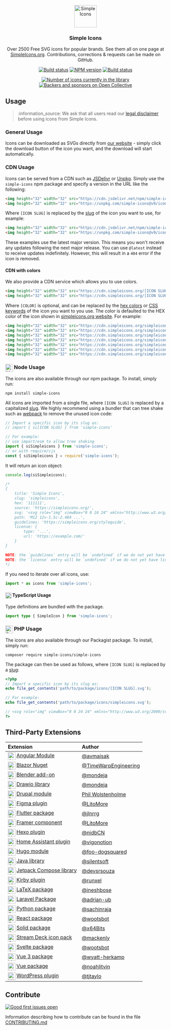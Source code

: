 <p align="center">
<img src="https://raw.githubusercontent.com/simple-icons/simple-icons/develop/icons/simpleicons.svg" alt="Simple Icons" width="70">
<h3 align="center">Simple Icons</h3>
<p align="center">
Over 2500 Free SVG icons for popular brands. See them all on one page at <a href="https://simpleicons.org">SimpleIcons.org</a>. Contributions, corrections & requests can be made on GitHub.</p>
</p>

<p align="center">
<a href="https://github.com/simple-icons/simple-icons/actions?query=workflow%3AVerify+branch%3Adevelop"><img src="https://img.shields.io/github/actions/workflow/status/simple-icons/simple-icons/verify.yml?branch=develop&logo=github&label=tests" alt="Build status"/></a>
<a href="https://www.npmjs.com/package/simple-icons"><img src="https://img.shields.io/npm/v/simple-icons.svg?logo=npm" alt="NPM version"/></a>
<a href="https://packagist.org/packages/simple-icons/simple-icons"><img src="https://img.shields.io/packagist/v/simple-icons/simple-icons?logo=packagist&logoColor=white" alt="Build status"/></a>
</p>
<p align="center">
<a href="https://simpleicons.org"><img src="https://img.shields.io/badge/dynamic/json?color=informational&label=icons&prefix=%20&logo=simpleicons&query=%24.icons.length&url=https%3A%2F%2Fraw.githubusercontent.com%2Fsimple-icons%2Fsimple-icons%2Fdevelop%2F_data%2Fsimple-icons.json" alt="Number of icons currently in the library"/></a>
<a href="https://opencollective.com/simple-icons"><img src="https://img.shields.io/opencollective/all/simple-icons?logo=opencollective" alt="Backers and sponsors on Open Collective"/></a>
</p>

## Usage

> :information\_source: We ask that all users read our [legal disclaimer](./DISCLAIMER.md) before using icons from Simple Icons.

### General Usage

Icons can be downloaded as SVGs directly from [our website](https://simpleicons.org/) - simply click the download button of the icon you want, and the download will start automatically.

### CDN Usage

Icons can be served from a CDN such as [JSDelivr](https://www.jsdelivr.com/package/npm/simple-icons) or [Unpkg](https://unpkg.com/browse/simple-icons/). Simply use the `simple-icons` npm package and specify a version in the URL like the following:

```html
<img height="32" width="32" src="https://cdn.jsdelivr.net/npm/simple-icons@v9/icons/[ICON SLUG].svg" />
<img height="32" width="32" src="https://unpkg.com/simple-icons@v9/icons/[ICON SLUG].svg" />
```

Where `[ICON SLUG]` is replaced by the [slug] of the icon you want to use, for example:

```html
<img height="32" width="32" src="https://cdn.jsdelivr.net/npm/simple-icons@v9/icons/simpleicons.svg" />
<img height="32" width="32" src="https://unpkg.com/simple-icons@v9/icons/simpleicons.svg" />
```

These examples use the latest major version. This means you won't receive any updates following the next major release. You can use `@latest` instead to receive updates indefinitely. However, this will result in a `404` error if the icon is removed.

#### CDN with colors

We also provide a CDN service which allows you to use colors.

```html
<img height="32" width="32" src="https://cdn.simpleicons.org/[ICON SLUG]" />
<img height="32" width="32" src="https://cdn.simpleicons.org/[ICON SLUG]/[COLOR]" />
```

Where `[COLOR]` is optional, and can be replaced by the [hex colors](https://developer.mozilla.org/en-US/docs/Web/CSS/hex-color) or [CSS keywords](https://www.w3.org/wiki/CSS/Properties/color/keywords) of the icon you want to you use. The color is defaulted to the HEX color of the icon shown in [simpleicons.org website](https://simpleicons.org). For example:

```html
<img height="32" width="32" src="https://cdn.simpleicons.org/simpleicons" />
<img height="32" width="32" src="https://cdn.simpleicons.org/simpleicons/gray" />
<img height="32" width="32" src="https://cdn.simpleicons.org/simpleicons/hotpink" />
<img height="32" width="32" src="https://cdn.simpleicons.org/simpleicons/0cf" />
<img height="32" width="32" src="https://cdn.simpleicons.org/simpleicons/0cf9" />
<img height="32" width="32" src="https://cdn.simpleicons.org/simpleicons/00ccff" />
<img height="32" width="32" src="https://cdn.simpleicons.org/simpleicons/00ccff99" />
```

### Node Usage <img src="https://raw.githubusercontent.com/simple-icons/simple-icons/develop/icons/nodedotjs.svg" alt="Node" align="left" width="24">

The icons are also available through our npm package. To install, simply run:

```shell
npm install simple-icons
```

All icons are imported from a single file, where `[ICON SLUG]` is replaced by a capitalized [slug]. We highly recommend using a bundler that can tree shake such as [webpack](https://webpack.js.org/) to remove the unused icon code:

```javascript
// Import a specific icon by its slug as:
// import { si[ICON SLUG] } from 'simple-icons'

// For example:
// use import/esm to allow tree shaking
import { siSimpleicons } from 'simple-icons';
// or with require/cjs
const { siSimpleicons } = require('simple-icons');
```

It will return an icon object:

```javascript
console.log(siSimpleicons);

/*
{
    title: 'Simple Icons',
    slug: 'simpleicons',
    hex: '111111',
    source: 'https://simpleicons.org/',
    svg: '<svg role="img" viewBox="0 0 24 24" xmlns="http://www.w3.org/2000/svg">...</svg>',
    path: 'M12 12v-1.5c-2.484 ...',
    guidelines: 'https://simpleicons.org/styleguide',
    license: {
        type: '...',
        url: 'https://example.com/'
    }
}

NOTE: the `guidelines` entry will be `undefined` if we do not yet have guidelines for the icon.
NOTE: the `license` entry will be `undefined` if we do not yet have license data for the icon.
*/
```

If you need to iterate over all icons, use:

```javascript
import * as icons from 'simple-icons';
```

#### TypeScript Usage <img src="https://raw.githubusercontent.com/simple-icons/simple-icons/develop/icons/typescript.svg" alt="Typescript" align="left" width="19" height="19">

Type definitions are bundled with the package.

```typescript
import type { SimpleIcon } from 'simple-icons';
```

### PHP Usage <img src="https://raw.githubusercontent.com/simple-icons/simple-icons/develop/icons/php.svg" alt="Php" align="left" width="24" height="24">

The icons are also available through our Packagist package. To install, simply run:

```shell
composer require simple-icons/simple-icons
```

The package can then be used as follows, where `[ICON SLUG]` is replaced by a [slug]:

```php
<?php
// Import a specific icon by its slug as:
echo file_get_contents('path/to/package/icons/[ICON SLUG].svg');

// For example:
echo file_get_contents('path/to/package/icons/simpleicons.svg');

// <svg role="img" viewBox="0 0 24 24" xmlns="http://www.w3.org/2000/svg">...</svg>
?>
```

## Third-Party Extensions

| Extension | Author |
| :-- | :-- |
| [Angular Module](https://github.com/avmaisak/ngx-simple-icons) <img src="https://raw.githubusercontent.com/simple-icons/simple-icons/develop/icons/angular.svg" alt="Angular" align="left" width="24" height="24"> | [@avmaisak](https://github.com/avmaisak) |
| [Blazor Nuget](https://github.com/TimeWarpEngineering/timewarp-simple-icons)  <img src="https://raw.githubusercontent.com/simple-icons/simple-icons/develop/icons/blazor.svg" alt="Blazor" align="left" width="24" height="24"> | [@TimeWarpEngineering](https://github.com/TimeWarpEngineering) |
| [Blender add-on](https://github.com/mondeja/simple-icons-blender) <img src="https://raw.githubusercontent.com/simple-icons/simple-icons/develop/icons/blender.svg" alt="Blender" align="left" width="24" height="24"> | [@mondeja](https://github.com/mondeja) |
| [Drawio library](https://github.com/mondeja/simple-icons-drawio) <img src="https://raw.githubusercontent.com/simple-icons/simple-icons/develop/icons/diagramsdotnet.svg" alt="Drawio" align="left" width="24" height="24"> | [@mondeja](https://github.com/mondeja) |
| [Drupal module](https://www.drupal.org/project/simple_icons) <img src="https://raw.githubusercontent.com/simple-icons/simple-icons/develop/icons/drupal.svg" alt="Drupal" align="left" width="24" height="24"> | [Phil Wolstenholme](https://www.drupal.org/u/phil-wolstenholme) |
| [Figma plugin](https://www.figma.com/community/plugin/1149614463603005908/Simple-Icons) <img src="https://raw.githubusercontent.com/simple-icons/simple-icons/develop/icons/figma.svg" alt="Figma" align="left" width="24" height="24"> | [@LitoMore](https://github.com/LitoMore) |
| [Flutter package](https://pub.dev/packages/simple_icons) <img src="https://raw.githubusercontent.com/simple-icons/simple-icons/develop/icons/flutter.svg" alt="Flutter" align="left" width="24" height="24"> | [@jlnrrg](https://jlnrrg.github.io/) |
| [Framer component](https://github.com/LitoMore/simple-icons-framer) <img src="https://raw.githubusercontent.com/simple-icons/simple-icons/develop/icons/framer.svg" alt="Framer" align="left" width="24" height="24"> | [@LitoMore](https://github.com/LitoMore) |
| [Hexo plugin](https://github.com/nidbCN/hexo-simpleIcons) <img src="https://raw.githubusercontent.com/simple-icons/simple-icons/develop/icons/hexo.svg" alt="Hexo" align="left" width="24" height="24"> | [@nidbCN](https://github.com/nidbCN/) |
| [Home Assistant plugin](https://github.com/vigonotion/hass-simpleicons) <img src="https://raw.githubusercontent.com/simple-icons/simple-icons/develop/icons/homeassistant.svg" alt="Home Assistant" align="left" width="24" height="24"> | [@vigonotion](https://github.com/vigonotion/) |
| [Hugo module](https://github.com/foo-dogsquared/hugo-mod-simple-icons) <img src="https://raw.githubusercontent.com/simple-icons/simple-icons/develop/icons/hugo.svg" alt="Hugo" align="left" width="24" height="24"> | [@foo-dogsquared](https://github.com/foo-dogsquared) |
| [Java library](https://github.com/silentsoft/simpleicons4j) <img src="https://raw.githubusercontent.com/simple-icons/simple-icons/develop/icons/openjdk.svg" alt="OpenJDK" align="left" width="24" height="24"> | [@silentsoft](https://github.com/silentsoft) |
| [Jetpack Compose library](https://github.com/DevSrSouza/compose-icons) <img src="https://raw.githubusercontent.com/simple-icons/simple-icons/develop/icons/jetpackcompose.svg" alt="Jetpack Compose" align="left" width="24" height="24"> | [@devsrsouza](https://github.com/devsrsouza/) |
| [Kirby plugin](https://github.com/runxel/kirby3-simpleicons) <img src="https://raw.githubusercontent.com/simple-icons/simple-icons/develop/icons/kirby.svg" alt="Kirby" align="left" width="24" height="24"> | [@runxel](https://github.com/runxel) |
| [LaTeX package](https://github.com/ineshbose/simple-icons-latex) <img src="https://raw.githubusercontent.com/simple-icons/simple-icons/develop/icons/latex.svg" alt="LaTeX" align="left" width="24" height="24"> | [@ineshbose](https://github.com/ineshbose) |
| [Laravel Package](https://github.com/ublabs/blade-simple-icons) <img src="https://raw.githubusercontent.com/simple-icons/simple-icons/develop/icons/laravel.svg" alt="Laravel" align="left" width="24" height="24"> | [@adrian-ub](https://github.com/adrian-ub) |
| [Python package](https://github.com/sachinraja/simple-icons-py) <img src="https://raw.githubusercontent.com/simple-icons/simple-icons/develop/icons/python.svg" alt="Python" align="left" width="24" height="24"> | [@sachinraja](https://github.com/sachinraja) |
| [React package](https://github.com/icons-pack/react-simple-icons) <img src="https://raw.githubusercontent.com/simple-icons/simple-icons/develop/icons/react.svg" alt="React" align="left" width="24" height="24"> | [@wootsbot](https://github.com/wootsbot) |
| [Solid package](https://github.com/x64Bits/solid-icons) <img src="https://raw.githubusercontent.com/simple-icons/simple-icons/develop/icons/solid.svg" alt="Solid" align="left" width="24" height="24"> | [@x64Bits](https://github.com/x64Bits) |
| [Stream Deck icon pack](https://github.com/mackenly/simple-icons-stream-deck) <img src="https://raw.githubusercontent.com/simple-icons/simple-icons/develop/icons/elgato.svg" alt="Stream Deck" align="left" width="24" height="24"> | [@mackenly](https://github.com/mackenly) |
| [Svelte package](https://github.com/icons-pack/svelte-simple-icons) <img src="https://raw.githubusercontent.com/simple-icons/simple-icons/develop/icons/svelte.svg" alt="Svelte" align="left" width="24" height="24"> | [@wootsbot](https://github.com/wootsbot) |
| [Vue 3 package](https://github.com/wyatt-herkamp/vue3-simple-icons) <img src="https://raw.githubusercontent.com/simple-icons/simple-icons/develop/icons/vuedotjs.svg" alt="Vue" align="left" width="24" height="24"> | [@wyatt-herkamp](https://github.com/wyatt-herkamp) |
| [Vue package](https://github.com/mainvest/vue-simple-icons) <img src="https://raw.githubusercontent.com/simple-icons/simple-icons/develop/icons/vuedotjs.svg" alt="Vue" align="left" width="24" height="24"> | [@noahlitvin](https://github.com/noahlitvin) |
| [WordPress plugin](https://wordpress.org/plugins/simple-icons/) <img src="https://raw.githubusercontent.com/simple-icons/simple-icons/develop/icons/wordpress.svg" alt="Wordpress" align="left" width="24" height="24"> | [@tjtaylo](https://github.com/tjtaylo) |

## Contribute

[![Good first issues open](https://img.shields.io/github/issues/simple-icons/simple-icons/good%20first%20issue?label=good%20first%20issues\&logo=git\&logoColor=white)](https://github.com/simple-icons/simple-icons/labels/good%20first%20issue)

Information describing how to contribute can be found in the file [CONTRIBUTING.md](https://github.com/simple-icons/simple-icons/blob/develop/CONTRIBUTING.md)

[slug]: https://github.com/simple-icons/simple-icons/blob/master/slugs.md
